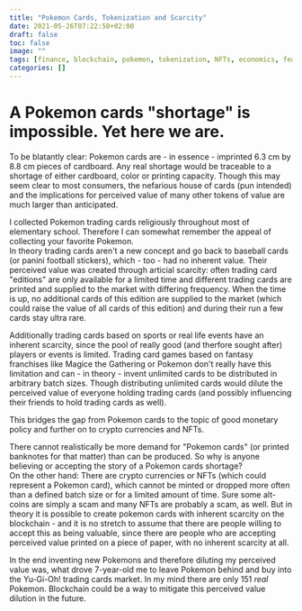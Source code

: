 ```yaml
---
title: "Pokemon Cards, Tokenization and Scarcity"
date: 2021-05-26T07:22:50+02:00
draft: false
toc: false
image: ""
tags: [finance, blockchain, pokemon, tokenization, NFTs, economics, featured]
categories: []
---
```


# A Pokemon cards "shortage" is impossible. Yet here we are.
<!--more-->
To be blatantly clear: Pokemon cards are - in essence - imprinted 6.3 cm by 8.8 cm pieces of cardboard. Any real shortage would be traceable to a shortage of either cardboard, color or printing capacity. Though this may seem clear to most consumers, the nefarious house of cards (pun intended) and the implications for perceived value of many other tokens of value are much larger than anticipated.

I collected Pokemon trading cards religiously throughout most of elementary school. Therefore I can somewhat remember the appeal of collecting your favorite Pokemon.<br />
In theory trading cards aren't a new concept and go back to baseball cards (or panini football stickers), which - too - had no inherent value. Their perceived value was created through articial scarcity: often trading card "editions" are only available for a limited time and different trading cards are printed and supplied to the market with differing frequency. When the time is up, no additional cards of this edition are supplied to the market (which could raise the value of all cards of this edition) and during their run a few cards stay ultra rare.

Additionally trading cards based on sports or real life events have an inherent scarcity, since the pool of really good (and therfore sought after) players or events is limited. Trading card games based on fantasy franchises like Magice the Gathering or Pokemon don't really have this limitation and can - in theory - invent unlimited cards to be distributed in arbitrary batch sizes. Though distributing unlimited cards would dilute the perceived value of everyone holding trading cards (and possibly influencing their friends to hold trading cards as well).

This bridges the gap from Pokemon cards to the topic of good monetary policy and further on to crypto currencies and NFTs.

There cannot realistically be more demand for "Pokemon cards" (or printed banknotes for that matter) than can be produced. So why is anyone believing or accepting the story of a Pokemon cards shortage?<br />
On the other hand: There are crypto currencies or NFTs (which could represent a Pokemon card), which cannot be minted or dropped more often than a defined batch size or for a limited amount of time. Sure some alt-coins are simply a scam and many NFTs are probably a scam, as well. But in theory it is possible to create pokemon cards with inherent scarcity on the blockchain - and it is no stretch to assume that there are people willing to accept this as being valuable, since there are people who are accepting perceived value printed on a piece of paper, with no inherent scarcity at all.

In the end inventing new Pokemons and therefore diluting my perceived value was, what drove 7-year-old me to leave Pokemon behind and buy into the Yu-Gi-Oh! trading cards market. In my mind there are only 151 *real* Pokemon. Blockchain could be a way to mitigate this perceived value dilution in the future.
